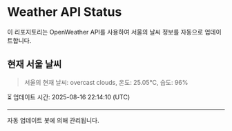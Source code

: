 
# Weather API Status

이 리포지토리는 OpenWeather API를 사용하여 서울의 날씨 정보를 자동으로 업데이트합니다.

## 현재 서울 날씨
> 서울의 현재 날씨: overcast clouds, 온도: 25.05°C, 습도: 96%

⏳ 업데이트 시간: 2025-08-16 22:14:10 (UTC)

---
자동 업데이트 봇에 의해 관리됩니다.
